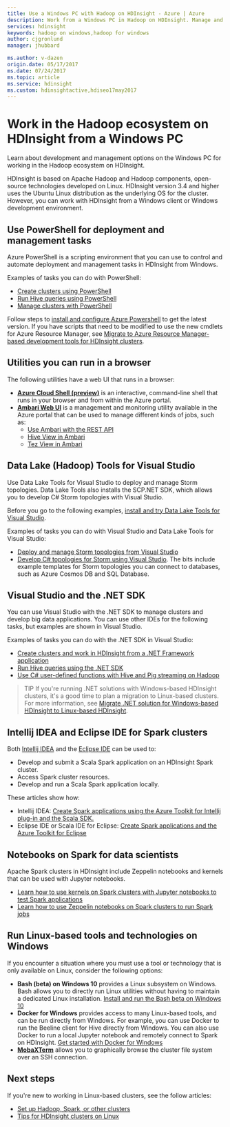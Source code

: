 ```yaml
---
title: Use a Windows PC with Hadoop on HDInsight - Azure | Azure
description: Work from a Windows PC in Hadoop on HDInsight. Manage and query clusters with PowerShell, Visual Studio, and Linux tools. Develop big data solutions with .NET.
services: hdinsight
keywords: hadoop on windows,hadoop for windows
author: cjgronlund
manager: jhubbard

ms.author: v-dazen
origin.date: 05/17/2017
ms.date: 07/24/2017
ms.topic: article
ms.service: hdinsight
ms.custom: hdinsightactive,hdiseo17may2017
---
```


# Work in the Hadoop ecosystem on HDInsight from a Windows PC

Learn about development and management options on the Windows PC for working in the Hadoop ecosystem on HDInsight. 

HDInsight is based on Apache Hadoop and Hadoop components, open-source technologies developed on Linux. HDInsight version 3.4 and higher uses the Ubuntu Linux distribution as the underlying OS for the cluster. However, you can work with HDInsight from a Windows client or Windows development environment.

## Use PowerShell for deployment and management tasks
Azure PowerShell is a scripting environment that you can use to control and automate deployment and management tasks in HDInsight from Windows.

Examples of tasks you can do with PowerShell:

* [Create clusters using PowerShell](hdinsight-hadoop-create-linux-clusters-azure-powershell.md)
* [Run Hive queries using PowerShell](hdinsight-hadoop-use-hive-powershell.md)
* [Manage clusters with PowerShell](hdinsight-administer-use-powershell.md)

Follow steps to [install and configure Azure Powershell](https://docs.microsoft.com/powershell/azure/install-azurerm-ps) to get the latest version. If you have scripts that need to be modified to use the new cmdlets for Azure Resource Manager, see [Migrate to Azure Resource Manager-based development tools for HDInsight clusters](hdinsight-hadoop-development-using-azure-resource-manager.md).

## Utilities you can run in a browser
The following utilities have a web UI that runs in a browser:
* **[Azure Cloud Shell (preview)](/cloud-shell/quickstart)** is an interactive, command-line shell that runs in your browser and from within the Azure portal.
* **[Ambari Web UI](hdinsight-hadoop-manage-ambari.md)** is a management and monitoring utility available in the Azure portal that can be used to manage different kinds of jobs, such as:
    * [Use Ambari with the REST API](hdinsight-hadoop-manage-ambari-rest-api.md)
    * [Hive View in Ambari](hdinsight-hadoop-use-hive-ambari-view.md)
    * [Tez View in Ambari](hdinsight-debug-ambari-tez-view.md)

## Data Lake (Hadoop) Tools for Visual Studio
Use Data Lake Tools for Visual Studio to deploy and manage Storm topologies. Data Lake Tools also installs the SCP.NET SDK, which allows you to develop C# Storm topologies with Visual Studio.

Before you go to the following examples, [install and try Data Lake Tools for Visual Studio](hdinsight-hadoop-visual-studio-tools-get-started.md). 

Examples of tasks you can do with Visual Studio and Data Lake Tools for Visual Studio:
* [Deploy and manage Storm topologies from Visual Studio](hdinsight-storm-deploy-monitor-topology-linux.md)
* [Develop C# topologies for Storm using Visual Studio](hdinsight-storm-develop-csharp-visual-studio-topology.md). The bits include example templates for Storm topologies you can connect to databases, such as Azure Cosmos DB and SQL Database.

## Visual Studio and the .NET SDK 

You can use Visual Studio with the .NET SDK to manage clusters and develop big data applications. You can use other IDEs for the following tasks, but examples are shown in Visual Studio.

Examples of tasks you can do with the .NET SDK in Visual Studio:
* [Create clusters and work in HDInsight from a .NET Framework application](hdinsight-hadoop-create-linux-clusters-dotnet-sdk.md)
* [Run Hive queries using the .NET SDK](hdinsight-hadoop-use-hive-dotnet-sdk.md)
* [Use C# user-defined functions with Hive and Pig streaming on Hadoop](hdinsight-hadoop-hive-pig-udf-dotnet-csharp.md)

> TIP 
>If you're running .NET solutions with Windows-based HDInsight clusters, it's a good time to plan a migration to Linux-based clusters. For more information, see [Migrate .NET solution for Windows-based HDInsight to Linux-based HDInsight](hdinsight-hadoop-migrate-dotnet-to-linux.md).

## Intellij IDEA and Eclipse IDE for Spark clusters
Both [Intellij IDEA](https://www.jetbrains.com/idea/download) and the [Eclipse IDE](https://www.eclipse.org/downloads/) can be used to:
* Develop and submit a Scala Spark application on an HDInsight Spark cluster.
* Access Spark cluster resources.
* Develop and run a Scala Spark application locally.

These articles show how: 
* Intellij IDEA: [Create Spark applications using the Azure Toolkit for Intellij plug-in and the Scala SDK.](hdinsight-apache-spark-intellij-tool-plugin.md)
* Eclipse IDE or Scala IDE for Eclipse: [Create Spark applications and the Azure Toolkit for Eclipse](hdinsight-apache-spark-eclipse-tool-plugin.md) 

## Notebooks on Spark for data scientists 
Apache Spark clusters in HDInsight include Zeppelin notebooks and kernels that can be used with Jupyter notebooks. 

* [Learn how to use kernels on Spark clusters with Jupyter notebooks to test Spark applications](hdinsight-apache-spark-zeppelin-notebook.md)
* [Learn how to use Zeppelin notebooks on Spark clusters to run Spark jobs](hdinsight-apache-spark-jupyter-notebook-kernels.md) 

## Run Linux-based tools and technologies on Windows

If you encounter a situation where you must use a tool or technology that is only available on Linux, consider the following options:

* **Bash (beta) on Windows 10** provides a Linux subsystem on Windows. Bash allows you to directly run Linux utilities without having to maintain a dedicated Linux installation. [Install and run the Bash beta on Windows 10](https://msdn.microsoft.com/commandline/wsl/install_guide)
* **Docker for Windows** provides access to many Linux-based tools, and can be run directly from Windows. For example, you can use Docker to run the Beeline client for Hive directly from Windows. You can also use Docker to run a local Jupyter notebook and remotely connect to Spark on HDInsight. [Get started with Docker for Windows](https://docs.docker.com/docker-for-windows/)
* **[MobaXTerm](http://mobaxterm.mobatek.net/)** allows you to graphically browse the cluster file system over an SSH connection.

## Next steps
If you're new to working in Linux-based clusters, see the follow articles:
* [Set up Hadoop, Spark, or other clusters](hdinsight-hadoop-provision-linux-clusters.md)
* [Tips for HDInsight clusters on Linux](hdinsight-hadoop-linux-information.md)
